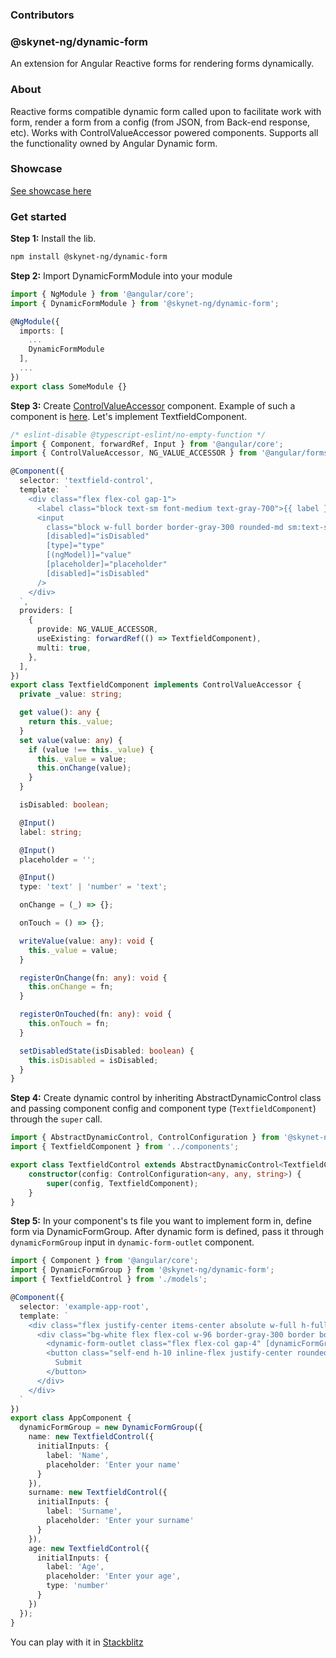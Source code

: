 ### Contributors 

### @skynet-ng/dynamic-form
An extension for Angular Reactive forms for rendering forms dynamically.

### About
Reactive forms compatible dynamic form called upon to facilitate work with form, render a form from a config (from JSON, from Back-end response, etc).
Works with ControlValueAccessor powered components. Supports all the functionality owned by Angular Dynamic form.

### Showcase
[See showcase here](https://dynamic-form-showcase.firebaseapp.com)

### Get started
**Step 1:**
Install the lib.
```sh
npm install @skynet-ng/dynamic-form
```

**Step 2:**
Import DynamicFormModule into your module

```ts
import { NgModule } from '@angular/core';
import { DynamicFormModule } from '@skynet-ng/dynamic-form';

@NgModule({
  imports: [
    ...
    DynamicFormModule
  ],
  ...
})
export class SomeModule {}
```

**Step 3:**
Create [ControlValueAccessor](https://angular.io/api/forms/ControlValueAccessor) component. Example of such a component is [here](https://www.digitalocean.com/community/tutorials/angular-custom-form-control).
Let's implement TextfieldComponent.

```ts
/* eslint-disable @typescript-eslint/no-empty-function */
import { Component, forwardRef, Input } from '@angular/core';
import { ControlValueAccessor, NG_VALUE_ACCESSOR } from '@angular/forms';

@Component({
  selector: 'textfield-control',
  template: `
    <div class="flex flex-col gap-1">
      <label class="block text-sm font-medium text-gray-700">{{ label }}</label>
      <input
        class="block w-full border border-gray-300 rounded-md sm:text-sm shadow-sm outline-indigo-500 p-3"
        [disabled]="isDisabled"
        [type]="type"
        [(ngModel)]="value"
        [placeholder]="placeholder"
        [disabled]="isDisabled"
      />
    </div>
  `,
  providers: [
    {
      provide: NG_VALUE_ACCESSOR,
      useExisting: forwardRef(() => TextfieldComponent),
      multi: true,
    },
  ],
})
export class TextfieldComponent implements ControlValueAccessor {
  private _value: string;

  get value(): any {
    return this._value;
  }
  set value(value: any) {
    if (value !== this._value) {
      this._value = value;
      this.onChange(value);
    }
  }

  isDisabled: boolean;

  @Input()
  label: string;

  @Input()
  placeholder = '';

  @Input()
  type: 'text' | 'number' = 'text';

  onChange = (_) => {};

  onTouch = () => {};

  writeValue(value: any): void {
    this._value = value;
  }

  registerOnChange(fn: any): void {
    this.onChange = fn;
  }

  registerOnTouched(fn: any): void {
    this.onTouch = fn;
  }

  setDisabledState(isDisabled: boolean) {
    this.isDisabled = isDisabled;
  }
}
```

**Step 4:**
Create dynamic control by inheriting AbstractDynamicControl class and passing component config and component type (`TextfieldComponent`) through the `super` call.

```ts
import { AbstractDynamicControl, ControlConfiguration } from '@skynet-ng/dynamic-form';
import { TextfieldComponent } from '../components';

export class TextfieldControl extends AbstractDynamicControl<TextfieldComponent> {
    constructor(config: ControlConfiguration<any, any, string>) {
        super(config, TextfieldComponent);
    }
}
```

**Step 5:**
In your component's ts file you want to implement form in, define form via DynamicFormGroup. After dynamic form is defined, pass it through `dynamicFormGroup` input in `dynamic-form-outlet` component. 

```ts
import { Component } from '@angular/core';
import { DynamicFormGroup } from '@skynet-ng/dynamic-form';
import { TextfieldControl } from './models';

@Component({
  selector: 'example-app-root',
  template: `
    <div class="flex justify-center items-center absolute w-full h-full bg-gray-200">
      <div class="bg-white flex flex-col w-96 border-gray-300 border border-solid p-5 rounded-md gap-4">
        <dynamic-form-outlet class="flex flex-col gap-4" [dynamicFormGroup]="dynamicFormGroup"></dynamic-form-outlet>
        <button class="self-end h-10 inline-flex justify-center rounded-md border border-transparent bg-indigo-600 py-2 px-4 text-sm font-medium text-white shadow-sm hover:bg-indigo-700">
          Submit
        </button>
      </div>
    </div>
  `
})
export class AppComponent {
  dynamicFormGroup = new DynamicFormGroup({
    name: new TextfieldControl({
      initialInputs: {
        label: 'Name',
        placeholder: 'Enter your name'
      }
    }),
    surname: new TextfieldControl({
      initialInputs: {
        label: 'Surname',
        placeholder: 'Enter your surname'
      }
    }),
    age: new TextfieldControl({
      initialInputs: {
        label: 'Age',
        placeholder: 'Enter your age',
        type: 'number'
      }
    })
  });
}
```

You can play with it in [Stackblitz](https://stackblitz.com/edit/skynet-ng-dynamic-form-example-jarsjn?file=src/app/app.component.scss)







